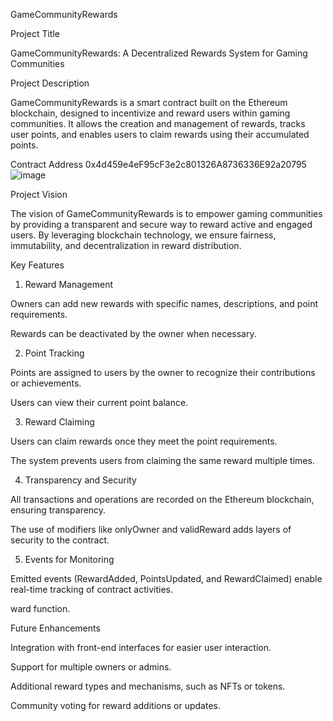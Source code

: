 GameCommunityRewards

Project Title

GameCommunityRewards: A Decentralized Rewards System for Gaming Communities

Project Description

GameCommunityRewards is a smart contract built on the Ethereum blockchain, designed to incentivize and reward users within gaming communities. It allows the creation and management of rewards, tracks user points, and enables users to claim rewards using their accumulated points.

Contract Address
0x4d459e4eF95cF3e2c801326A8736336E92a20795
![image](https://github.com/user-attachments/assets/45bca21d-cc5a-4ca3-8f20-722a8f0b8a38)



Project Vision

The vision of GameCommunityRewards is to empower gaming communities by providing a transparent and secure way to reward active and engaged users. By leveraging blockchain technology, we ensure fairness, immutability, and decentralization in reward distribution.

Key Features

1. Reward Management

Owners can add new rewards with specific names, descriptions, and point requirements.

Rewards can be deactivated by the owner when necessary.

2. Point Tracking

Points are assigned to users by the owner to recognize their contributions or achievements.

Users can view their current point balance.

3. Reward Claiming

Users can claim rewards once they meet the point requirements.

The system prevents users from claiming the same reward multiple times.

4. Transparency and Security

All transactions and operations are recorded on the Ethereum blockchain, ensuring transparency.

The use of modifiers like onlyOwner and validReward adds layers of security to the contract.

5. Events for Monitoring

Emitted events (RewardAdded, PointsUpdated, and RewardClaimed) enable real-time tracking of contract activities.


ward function.

Future Enhancements

Integration with front-end interfaces for easier user interaction.

Support for multiple owners or admins.

Additional reward types and mechanisms, such as NFTs or tokens.

Community voting for reward additions or updates.

